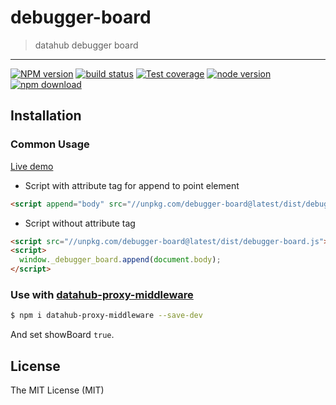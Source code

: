 # debugger-board

> datahub debugger board

---

[![NPM version][npm-image]][npm-url]
[![build status][travis-image]][travis-url]
[![Test coverage][coveralls-image]][coveralls-url]
[![node version][node-image]][node-url]
[![npm download][download-image]][download-url]

[npm-image]: https://img.shields.io/npm/v/debugger-board.svg?style=flat-square
[npm-url]: https://npmjs.org/package/debugger-board
[travis-image]: https://img.shields.io/travis/macacajs/debugger-board.svg?style=flat-square
[travis-url]: https://travis-ci.org/macacajs/debugger-board
[coveralls-image]: https://img.shields.io/coveralls/macacajs/debugger-board.svg?style=flat-square
[coveralls-url]: https://coveralls.io/r/macacajs/debugger-board?branch=master
[node-image]: https://img.shields.io/badge/node.js-%3E=_7-green.svg?style=flat-square
[node-url]: http://nodejs.org/download/
[download-image]: https://img.shields.io/npm/dm/debugger-board.svg?style=flat-square
[download-url]: https://npmjs.org/package/debugger-board

## Installation

### Common Usage

[Live demo](https://macacajs.github.io/debugger-board/)

* Script with attribute tag for append to point element

```html
<script append="body" src="//unpkg.com/debugger-board@latest/dist/debugger-board.js"></script>
```

* Script without attribute tag

```html
<script src="//unpkg.com/debugger-board@latest/dist/debugger-board.js"></script>
<script>
  window._debugger_board.append(document.body);
</script>
```

### Use with [datahub-proxy-middleware](//github.com/macacajs/datahub-proxy-middleware)

```bash
$ npm i datahub-proxy-middleware --save-dev
```

And set showBoard `true`.

## License

The MIT License (MIT)
